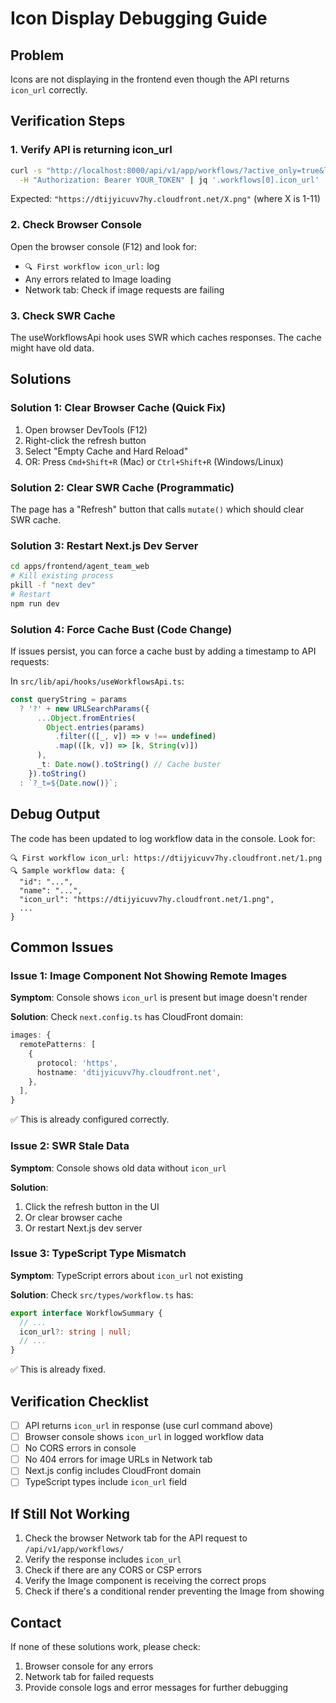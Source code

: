 # Icon Display Debugging Guide

## Problem
Icons are not displaying in the frontend even though the API returns `icon_url` correctly.

## Verification Steps

### 1. Verify API is returning icon_url
```bash
curl -s "http://localhost:8000/api/v1/app/workflows/?active_only=true&limit=1" \
  -H "Authorization: Bearer YOUR_TOKEN" | jq '.workflows[0].icon_url'
```

Expected: `"https://dtijyicuvv7hy.cloudfront.net/X.png"` (where X is 1-11)

### 2. Check Browser Console
Open the browser console (F12) and look for:
- `🔍 First workflow icon_url:` log
- Any errors related to Image loading
- Network tab: Check if image requests are failing

### 3. Check SWR Cache
The useWorkflowsApi hook uses SWR which caches responses. The cache might have old data.

## Solutions

### Solution 1: Clear Browser Cache (Quick Fix)
1. Open browser DevTools (F12)
2. Right-click the refresh button
3. Select "Empty Cache and Hard Reload"
4. OR: Press `Cmd+Shift+R` (Mac) or `Ctrl+Shift+R` (Windows/Linux)

### Solution 2: Clear SWR Cache (Programmatic)
The page has a "Refresh" button that calls `mutate()` which should clear SWR cache.

### Solution 3: Restart Next.js Dev Server
```bash
cd apps/frontend/agent_team_web
# Kill existing process
pkill -f "next dev"
# Restart
npm run dev
```

### Solution 4: Force Cache Bust (Code Change)
If issues persist, you can force a cache bust by adding a timestamp to API requests:

In `src/lib/api/hooks/useWorkflowsApi.ts`:
```typescript
const queryString = params
  ? '?' + new URLSearchParams({
      ...Object.fromEntries(
        Object.entries(params)
          .filter(([_, v]) => v !== undefined)
          .map(([k, v]) => [k, String(v)])
      ),
      _t: Date.now().toString() // Cache buster
    }).toString()
  : `?_t=${Date.now()}`;
```

## Debug Output

The code has been updated to log workflow data in the console. Look for:

```
🔍 First workflow icon_url: https://dtijyicuvv7hy.cloudfront.net/1.png
🔍 Sample workflow data: {
  "id": "...",
  "name": "...",
  "icon_url": "https://dtijyicuvv7hy.cloudfront.net/1.png",
  ...
}
```

## Common Issues

### Issue 1: Image Component Not Showing Remote Images
**Symptom**: Console shows `icon_url` is present but image doesn't render

**Solution**: Check `next.config.ts` has CloudFront domain:
```typescript
images: {
  remotePatterns: [
    {
      protocol: 'https',
      hostname: 'dtijyicuvv7hy.cloudfront.net',
    },
  ],
}
```
✅ This is already configured correctly.

### Issue 2: SWR Stale Data
**Symptom**: Console shows old data without `icon_url`

**Solution**:
1. Click the refresh button in the UI
2. Or clear browser cache
3. Or restart Next.js dev server

### Issue 3: TypeScript Type Mismatch
**Symptom**: TypeScript errors about `icon_url` not existing

**Solution**: Check `src/types/workflow.ts` has:
```typescript
export interface WorkflowSummary {
  // ...
  icon_url?: string | null;
  // ...
}
```
✅ This is already fixed.

## Verification Checklist

- [ ] API returns `icon_url` in response (use curl command above)
- [ ] Browser console shows `icon_url` in logged workflow data
- [ ] No CORS errors in console
- [ ] No 404 errors for image URLs in Network tab
- [ ] Next.js config includes CloudFront domain
- [ ] TypeScript types include `icon_url` field

## If Still Not Working

1. Check the browser Network tab for the API request to `/api/v1/app/workflows/`
2. Verify the response includes `icon_url`
3. Check if there are any CORS or CSP errors
4. Verify the Image component is receiving the correct props
5. Check if there's a conditional render preventing the Image from showing

## Contact
If none of these solutions work, please check:
1. Browser console for any errors
2. Network tab for failed requests
3. Provide console logs and error messages for further debugging
